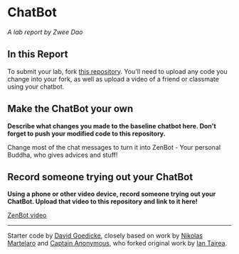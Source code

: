 # ChatBot

*A lab report by Zwee Dao*

## In this Report

To submit your lab, fork [this repository](https://github.com/FAR-Lab/IDD-Fa18-Lab6). You'll need to upload any code you change into your fork, as well as upload a video of a friend or classmate using your chatbot.

## Make the ChatBot your own

**Describe what changes you made to the baseline chatbot here. Don't forget to push your modified code to this repository.**

Change most of the chat messages to turn it into ZenBot - Your personal Buddha, who gives advices and stuff!

## Record someone trying out your ChatBot

**Using a phone or other video device, record someone trying out your ChatBot. Upload that video to this repository and link to it here!**

[ZenBot video](https://youtu.be/YJYNG7SDJJY)

---
Starter code by [David Goedicke](mailto:da.goedicke@gmail.com), closely based on work by [Nikolas Martelaro](mailto:nmartelaro@gmail.com) and [Captain Anonymous](https://codepen.io/anon/pen/PEVYXz), who forked original work by [Ian Tairea](https://codepen.io/mrtairea/pen/yJapwv).
